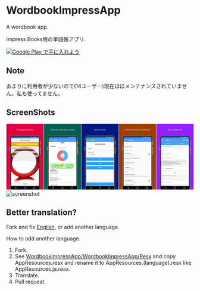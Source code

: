 # WordbookImpressApp
A wordbook app.

Impress Books用の単語帳アプリ.

<a href='https://play.google.com/store/apps/details?id=com.github.kurema.WordbookImpressApp&pcampaignid=pcampaignidMKT-Other-global-all-co-prtnr-py-PartBadge-Mar2515-1'><img alt='Google Play で手に入れよう' src='https://play.google.com/intl/ja/badges/static/images/badges/ja_badge_web_generic.png' height='52px'/></a>

## Note
あまりに利用者が少ないので(14ユーザー)現在ほぼメンテナンスされていません。私も使ってません。  

## ScreenShots
![screenshot](/res/readme/en.combined.png)  
![screenshot](/res/readme/ja.combined.png)

## Better translation?
Fork and fix [English](https://github.com/kurema/WordbookImpressApp/blob/master/WordbookImpressApp/WordbookImpressApp/WordbookImpressApp/Resx/AppResources.resx), or add another language.

How to add another language.
1. Fork.
2. See [WordbookImpressApp/WordbookImpressApp/Resx](https://github.com/kurema/WordbookImpressApp/tree/master/WordbookImpressApp/WordbookImpressApp/WordbookImpressApp/Resx) and copy AppResources.resx and rename it to AppResources.(language).resx like AppResources.ja.resx.
3. Translate.
4. Pull request.
